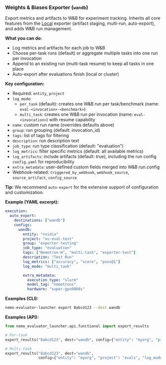 ### Weights & Biases Exporter (`wandb`)

Export metrics and artifacts to W&B for experiment tracking. Inherits all core features from the [Local](local.md) exporter (artifact staging, multi-run, auto-export), and adds W&B run management.

**What you can do:**
- Log metrics and artifacts for each job to W&B
- Choose per-task runs (default) or aggregate multiple tasks into one run per invocation
- Append to an existing run (multi-task resume) to keep all tasks in one place
- Auto-export after evaluations finish (local or cluster)

**Key configuration:**
- Required: `entity`, `project`
- `log_mode`: 
  - `per_task` (default): creates one W&B run per task/benchmark (name: `eval-<invocation>-<benchmark>`)
  - `multi_task`: creates one W&B run per invocation (name: `eval-<invocation>`) with resume capability
- `name`: custom run name (overrides defaults above)
- `group`: run grouping (default: invocation_id)
- `tags`: list of tags for filtering
- `description`: run description text
- `job_type`: run type classification (default: "evaluation")
- `log_metrics`: filter specific metrics (default: all available metrics)
- `log_artifacts`: include artifacts (default: true), including the run config `config.yaml` for reproducibility
- `extra_metadata`: user-defined custom fields merged into W&B run.config
- Webhook-related: `triggered_by_webhook`, `webhook_source`, `source_artifact`, `config_source`

**Tip:** We recommend `auto-export` for the extensive support of configuration and customization.

**Example (YAML excerpt):**
```yaml
execution:
  auto_export:
    destinations: ["wandb"]
    configs:
      wandb:
        entity: "nvidia"
        project: "nv-eval-test"
        group: "exporter-testing"
        job_type: "evaluation"
        tags: ["Nemotron-H", "multi-task", "exporter-test"]
        description: "Test Run"
        log_metrics: ["accuracy", "score", "pass@1"]
        log_mode: "multi_task"

        extra_metadata: 
          execution_type: "slurm"
          model_tag: "nemotrons"
          hardware: "super-gpu9000s"
```

**Examples (CLI):**
```bash
nemo-evaluator-launcher export 8abcd123 --dest wandb
```

**Examples (API):**
```python
from nemo_evaluator_launcher.api.functional import export_results

# Per-task
export_results("8abcd123", dest="wandb", config={"entity": "myorg", "project": "evals"})

# Multi-task
export_results("8abcd123", dest="wandb",
               config={"entity": "myorg", "project": "evals", "log_mode": "multi_task"})
```